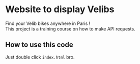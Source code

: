 # Website to display Velibs

Find your Velib bikes anywhere in Paris !  
This project is a training course on how to make API requests.

## How to use this code

Just double click `index.html` bro.  
